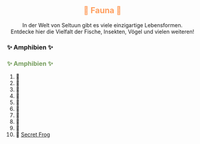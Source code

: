 
<h2 style="color:rgb(255, 158, 94); text-align: center;">🌱 Fauna 🌱</h2>

<div style="text-align: center;">
In der Welt von Seltuun gibt es viele einzigartige Lebensformen.<br>
Entdecke hier die Vielfalt der Fische, Insekten, Vögel und vielen weiteren!
</div>

<h3 style="color:rgb(118, 158, 94);">✨ Amphibien ✨</h3>

<h3 style="color:rgb(118, 158, 94); text-align: left;">✨ Amphibien ✨</h3>

1.  🐸
2.  🐸
3.  🐸
4.  🐸
5.  🐍
6.  🐸
7.  🐸
8.  🐸
9.  🐸
10. 🐸 [Secret Frog](./testfrog.md)